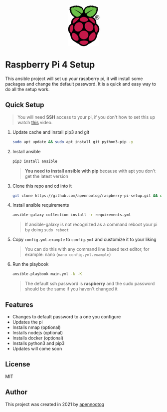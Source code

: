 <p align="center">
   <img src="Images/rpi.png" width="100" height="130">
</p>

# Raspberry Pi 4 Setup

This ansible project will set up your raspberry pi, it will install some packages and change the default password. It is a quick and easy way to do all the setup work.

## Quick Setup

> You will need **SSH** access to your pi, if you don't how to set this up watch [this](https://www.youtube.com/watch?v=63yw7b0NuWc) video.

1. Update cache and install pip3 and git

   ```bash
   sudo apt update && sudo apt install git python3-pip -y
   ```

2. Install ansible

   ```bash
   pip3 install ansible
   ```

   > **You need to install ansible with pip** because with apt you don't get the latest version

3. Clone this repo and cd into it 

   ```bash
   git clone https://github.com/apennootog/raspberry-pi-setup.git && cd raspberry-pi-setup
   ```

4. Install ansible requirements

   ```bash
   ansible-galaxy collection install -r requirements.yml
   ```

   > If ansible-galaxy is not recognized as a command reboot your pi by doing `sudo reboot`

5. Copy `config.yml.example` to `config.yml` and customize it to your liking

   > You can do this with any command line based text editor, for example: nano (`nano config.yml.example`)

6. Run the playbook

   ```bash
   ansible-playbook main.yml -k -K
   ```

   > The default ssh password is **raspberry** and the sudo password should be the same if you haven't changed it

   

## Features

- Changes to default password to a one you configure
- Updates the pi
- Installs nmap (optional)
- Installs nodejs (optional)
- Installs docker (optional)
- Installs python3 and pip3 
- Updates will come soon



## License

MIT



## Author

This project was created in 2021 by [apennootog](https://github.com/apennootog)  